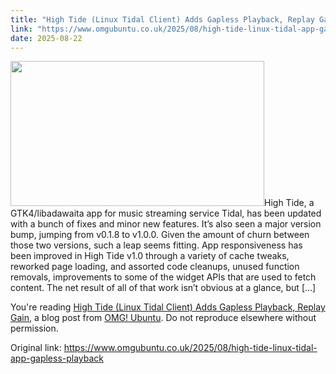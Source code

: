 ```yaml
---
title: "High Tide (Linux Tidal Client) Adds Gapless Playback, Replay Gain"
link: "https://www.omgubuntu.co.uk/2025/08/high-tide-linux-tidal-app-gapless-playback"
date: 2025-08-22
---
```


<p><img width="406" height="232" src="https://i0.wp.com/www.omgubuntu.co.uk/wp-content/uploads/2025/06/high-tide-tidal.jpg?resize=406%2C232&amp;ssl=1" class="attachment-post-list size-post-list wp-post-image" alt="" decoding="async" srcset="https://i0.wp.com/www.omgubuntu.co.uk/wp-content/uploads/2025/06/high-tide-tidal.jpg?resize=350%2C200&amp;ssl=1 350w, https://i0.wp.com/www.omgubuntu.co.uk/wp-content/uploads/2025/06/high-tide-tidal.jpg?resize=406%2C232&amp;ssl=1 406w, https://i0.wp.com/www.omgubuntu.co.uk/wp-content/uploads/2025/06/high-tide-tidal.jpg?resize=840%2C480&amp;ssl=1 840w, https://i0.wp.com/www.omgubuntu.co.uk/wp-content/uploads/2025/06/high-tide-tidal.jpg?zoom=3&amp;resize=406%2C232&amp;ssl=1 1218w" sizes="(max-width: 406px) 100vw, 406px" />High Tide, a GTK4/libadawaita app for music streaming service Tidal, has been updated with a bunch of fixes and minor new features. It&#8217;s also seen a major version bump, jumping from v0.1.8 to v1.0.0. Given the amount of churn between those two versions, such a leap seems fitting. App responsiveness has been improved in High Tide v1.0 through a variety of cache tweaks, reworked page loading, and assorted code cleanups, unused function removals, improvements to some of the widget APIs that are used to fetch content. The net result of all of that work isn&#8217;t obvious at a glance, but [&#8230;]</p>
<p>You're reading <a href="https://www.omgubuntu.co.uk/2025/08/high-tide-linux-tidal-app-gapless-playback">High Tide (Linux Tidal Client) Adds Gapless Playback, Replay Gain</a>, a blog post from <a href="https://www.omgubuntu.co.uk">OMG! Ubuntu</a>. Do not reproduce elsewhere without permission.</p>


Original link: https://www.omgubuntu.co.uk/2025/08/high-tide-linux-tidal-app-gapless-playback